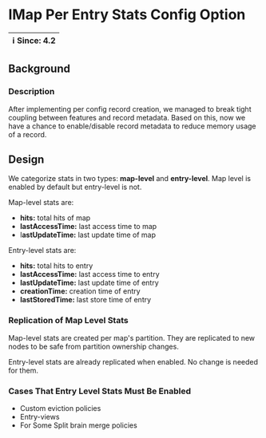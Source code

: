 # IMap Per Entry Stats Config Option 

|ℹ️ Since: 4.2|
|-------------|

## Background

### Description

After implementing per config record creation, we managed to
break tight coupling between features and record metadata.
Based on this, now we have a chance to enable/disable
record metadata to reduce memory usage of a record.

## Design

We categorize stats in two types: **map-level** and **entry-level**.
Map level is enabled by default but entry-level is not.

Map-level stats are:
- **hits:** total hits of map
- **lastAccessTime:** last access time to map
- l**astUpdateTime:** last update time of map

Entry-level stats are: 
- **hits:** total hits to entry
- **lastAccessTime:** last access time to entry
- **lastUpdateTime:** last update time of entry
- **creationTime:** creation time of entry
- **lastStoredTime:** last store time of entry
 
### Replication of Map Level Stats
Map-level stats are created per map's partition. They are
replicated to new nodes to be safe from partition ownership changes.

Entry-level stats are already replicated
when enabled. No change is needed for them.

### Cases That Entry Level Stats Must Be Enabled
- Custom eviction policies 
- Entry-views
- For Some Split brain merge policies


 
 
 



